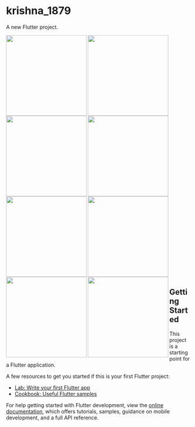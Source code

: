 # krishna_1879

A new Flutter project.

<img align="left" src="https://github.com/krishnasavani1244/viva_pr/assets/131374449/a9e64c0e-60d0-4214-bed1-8ae6935852e1" width="220px">
<img align="left" src="https://github.com/krishnasavani1244/viva_pr/assets/131374449/9b34c4f2-82eb-4317-821f-ad75e676cd2b" width="220px">
<img  src="https://github.com/krishnasavani1244/viva_pr/assets/131374449/080d1851-5904-4c0a-9eeb-915c7a50d2f9" width="220px">

<img align="left" src="https://github.com/krishnasavani1244/viva_pr/assets/131374449/d3d4a4d3-d488-4112-84cf-4be6aa1dd3fc" width="220px">
<img align="left" src="https://github.com/krishnasavani1244/viva_pr/assets/131374449/39327912-2e35-415a-9661-79aab3acc41c" width="220px">
<img  src="https://github.com/krishnasavani1244/viva_pr/assets/131374449/1720d7f7-005a-44e1-9b37-0b4f7b960cba" width="220px">

<img align="left" src="https://github.com/krishnasavani1244/viva_pr/assets/131374449/b86c033c-5c44-49dc-99dc-c0cc50aade95" width="220px">
<img align="left" src="https://github.com/krishnasavani1244/viva_pr/assets/131374449/92f0c479-1312-4ce5-ba87-6724872c1ce6" width="220px">

## Getting Started

This project is a starting point for a Flutter application.

A few resources to get you started if this is your first Flutter project:

- [Lab: Write your first Flutter app](https://docs.flutter.dev/get-started/codelab)
- [Cookbook: Useful Flutter samples](https://docs.flutter.dev/cookbook)

For help getting started with Flutter development, view the
[online documentation](https://docs.flutter.dev/), which offers tutorials,
samples, guidance on mobile development, and a full API reference.
